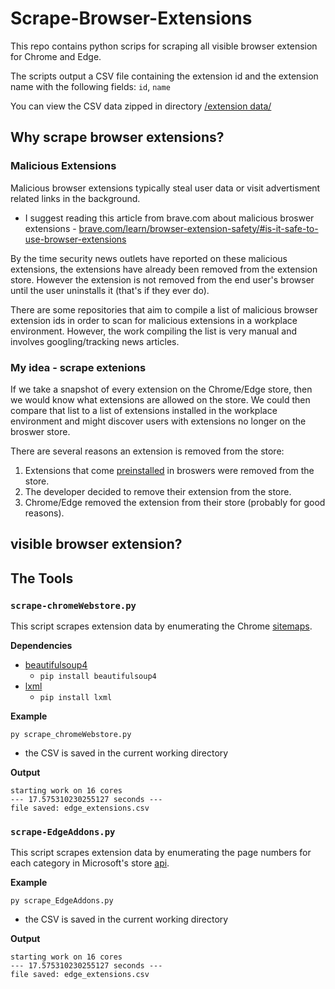 # Scrape-Browser-Extensions

This repo contains python scrips for scraping all visible browser extension for Chrome and Edge.

The scripts output a CSV file containing the extension id and the extension name with the following fields:
`id`, `name`

You can view the CSV data zipped in directory [/extension data/](https://github.com/adamcysec/Scrape-Browser-Extensions/tree/main/extension%20data)

## Why scrape browser extensions?

### Malicious Extensions

Malicious browser extensions typically steal user data or visit advertisment related links in the background. 

  - I suggest reading this article from brave.com about malicious broswer extensions - [brave.com/learn/browser-extension-safety/#is-it-safe-to-use-browser-extensions](https://brave.com/learn/browser-extension-safety/#is-it-safe-to-use-browser-extensions)

By the time security news outlets have reported on these malicious extensions, the extensions have already been removed from the extension store. However the extension is not removed from the end user's browser until the user uninstalls it (that's if they ever do).

There are some repositories that aim to compile a list of malicious browser extension ids in order to scan for malicious extensions in a workplace environment. However, the work compiling the list is very manual and involves googling/tracking news articles.

### My idea - scrape extenions

If we take a snapshot of every extension on the Chrome/Edge store, then we would know what extensions are allowed on the store. We could then compare that list to a list of extensions installed in the workplace environment and might discover users with extensions no longer on the broswer store. 

There are several reasons an extension is removed from the store:

  1. Extensions that come [preinstalled](https://www.jamieweb.net/info/chrome-extension-ids/) in broswers were removed from the store.
  2. The developer decided to remove their extension from the store.
  3. Chrome/Edge removed the extension from their store (probably for good reasons).

## visible browser extension?



## The Tools

### `scrape-chromeWebstore.py`

This script scrapes extension data by enumerating the Chrome [sitemaps](https://chrome.google.com/webstore/sitemap).

**Dependencies**
- [beautifulsoup4](https://pypi.org/project/beautifulsoup4/)
  - `pip install beautifulsoup4`
- [lxml](https://pypi.org/project/lxml/)
  - `pip install lxml`

**Example**

`py scrape_chromeWebstore.py`

- the CSV is saved in the current working directory

**Output**

```
starting work on 16 cores
--- 17.575310230255127 seconds ---
file saved: edge_extensions.csv
```

### `scrape-EdgeAddons.py`

This script scrapes extension data by enumerating the page numbers for each category in Microsoft's store [api](https://microsoftedge.microsoft.com/addons/getfilteredextensions/Productivity?noItems=24&pgNo=1&IncludeExtensionDetailsFields=true).

**Example**

`py scrape_EdgeAddons.py`

- the CSV is saved in the current working directory

**Output**

```
starting work on 16 cores
--- 17.575310230255127 seconds ---
file saved: edge_extensions.csv
```
